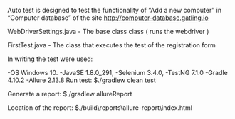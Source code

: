 Auto test is designed to test the functionality of “Add a new computer” in “Computer database” of the site http://computer-database.gatling.io

WebDriverSettings.java - The base class class ( runs the webdriver )

FirstTest.java  - The class that executes the test of the registration form

In writing the test were used: 

-OS Windows 10. 
-JavaSE 1.8.0_291, 
-Selenium 3.4.0, 
-TestNG 7.1.0
-Gradle 4.10.2
-Allure 2.13.8
Run test:
$./gradlew clean test

Generate a report:
$./gradlew allureReport

Location of the report:
$./build\reports\allure-report\index.html